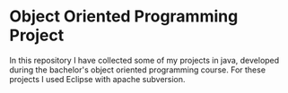 # Object Oriented Programming Project

In this repository I have collected some of my projects in java, developed during the bachelor's object oriented programming course.
For these projects I used Eclipse with apache subversion.
